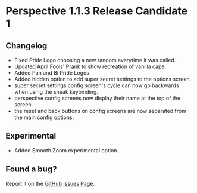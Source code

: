 # Perspective 1.1.3 Release Candidate 1  

## Changelog  
- Fixed Pride Logo choosing a new random everytime it was called.
- Updated April Fools' Prank to show recreation of vanilla cape.
- Added Pan and Bi Pride Logos
- Added hidden option to add super secret settings to the options screen.
- super secret settings config screen's cycle can now go backwards when using the sneak keybinding.
- perspective config screens now display their name at the top of the screen.
- the reset and back buttons on config screens are now separated from the main config options.

## Experimental
- Added Smooth Zoom experimental option.

## Found a bug?  
Report it on the [GitHub Issues Page](https://github.com/MCLegoMan/Perspective/issues).    